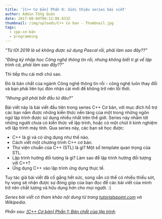 ```yaml
---
title: '[C++ Cơ bản] Phần 0: Giới thiệu series bài viết'
author: Admin Tổng Quản
date: 2017-08-04T06:12:08.833Z
thumbnail: /img/uploads/C++ Co ban - Thumbnail.jpg
tags:
  - cpp-cơ-bản
  - programming
---
```

*“Từ IOI 2019 là sẽ
không được sử dụng Pascal rồi, phải làm sao đây??”*

*“Đăng ký nhập học Công
nghệ thông tin rồi, nhưng không biết tí gì về lập trình cả, phải làm sao đây??”*

Thì tiếp thu cái mới chứ sao.

Đó là bản chất của ngành Công nghệ thông tin rồi - công nghệ
luôn thay đổi và bạn phải liên tục đón nhận cái mới để không trở nên lỗi thời.

*“Nhưng giờ phải bắt đầu từ đâu?”*

Bài viết này là bài viết đầu tiên trong series C\+\+ Cơ bản, với
mục đích hỗ trợ các bạn nắm được những kiến thức nền tảng của một trong những
ngôn ngữ lập trình được sử dụng nhiều nhất trên thế giới. Series này nhắm tới
những người chưa có kiến thức về lập trình, hoặc có một chút ít kinh nghiệm với
lập trình máy tính. Qua series này, các bạn sẽ học được:

* C\+\+ là gì và có ứng dụng như thế nào.
* Cách viết một chương trình C\+\+ cơ bản.
* Thư viện chuẩn của C\+\+ (STL) là gì? Một số template quan trọng của STL.
* Lập trình hướng đối tượng là gì? Làm sao để lập trình hướng đối tượng với C\+\+?
* Ứng dụng C\+\+ vào lập trình ứng dụng thực tế.

Tuy tác giả bài viết đã cố gắng hết sức, song vẫn có thể có
nhiều thiếu sót, hy vọng sẽ nhận được sự đóng góp của bạn đọc để các bài viết của
mình trở nên chất lượng và hữu dụng hơn cho mọi người. :)

*Series bài viết có tham khảo nội dung từ trang [tutorialspoint.com](https://tutorialspoint.com) và Wikipedia.*

*Phần sau: [\[C++ Cơ bản\] Phần 1: Bản chất của lập trình](http://cowboycoder.tech/article/c-co-ban-phan-1-ban-chat-cua-lap-trinh)*
